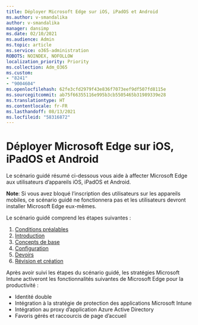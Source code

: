 ```yaml
---
title: Déployer Microsoft Edge sur iOS, iPadOS et Android
ms.author: v-smandalika
author: v-smandalika
manager: dansimp
ms.date: 02/10/2021
ms.audience: Admin
ms.topic: article
ms.service: o365-administration
ROBOTS: NOINDEX, NOFOLLOW
localization_priority: Priority
ms.collection: Adm_O365
ms.custom:
- "8241"
- "9004604"
ms.openlocfilehash: 62fe3cfd2979f43e836f7073eef9df507fd8115e
ms.sourcegitcommit: ab75f66355116e995b3cb5505465b31989339e28
ms.translationtype: HT
ms.contentlocale: fr-FR
ms.lasthandoff: 08/13/2021
ms.locfileid: "58316872"
---
```

# <a name="deploy-microsoft-edge-to-ios-ipados-and-android"></a>Déployer Microsoft Edge sur iOS, iPadOS et Android

Le scénario guidé résumé ci-dessous vous aide à affecter Microsoft Edge aux utilisateurs d’appareils iOS, iPadOS et Android.

**Note**: Si vous avez bloqué l’inscription des utilisateurs sur les appareils mobiles, ce scénario guidé ne fonctionnera pas et les utilisateurs devront installer Microsoft Edge eux-mêmes.

Le scénario guidé comprend les étapes suivantes :

1. [Conditions préalables](https://docs.microsoft.com/mem/intune/fundamentals/guided-scenarios-edge#prerequisites)
2. [Introduction](https://docs.microsoft.com/mem/intune/fundamentals/guided-scenarios-edge#step-1---introduction)
3. [Concepts de base](https://docs.microsoft.com/mem/intune/fundamentals/guided-scenarios-edge#step-2---basics)
4. [Configuration](https://docs.microsoft.com/mem/intune/fundamentals/guided-scenarios-edge#step-3---configuration)
5. [Devoirs](https://docs.microsoft.com/mem/intune/fundamentals/guided-scenarios-edge#step-4---assignments)
6. [Révision et création](https://docs.microsoft.com/mem/intune/fundamentals/guided-scenarios-edge#step-5---review--create)

Après avoir suivi les étapes du scénario guidé, les stratégies Microsoft Intune activeront les fonctionnalités suivantes de Microsoft Edge pour la productivité :

- Identité double
- Intégration à la stratégie de protection des applications Microsoft Intune
- Intégration au proxy d’application Azure Active Directory
- Favoris gérés et raccourcis de page d’accueil
